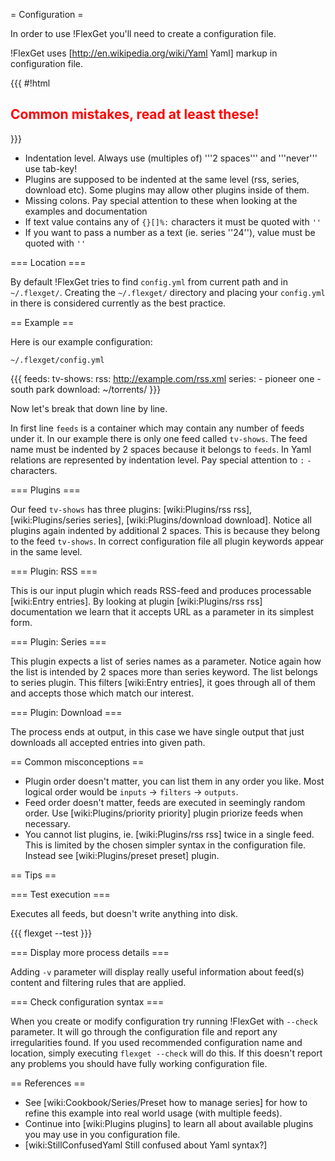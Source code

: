 = Configuration =

In order to use !FlexGet you'll need to create a configuration file. 

!FlexGet uses [http://en.wikipedia.org/wiki/Yaml Yaml] markup in configuration file. 

{{{
#!html
<h2 style="color: red">Common mistakes, read at least these!</h2>
}}}

 * Indentation level. Always use (multiples of) '''2 spaces''' and '''never''' use tab-key!
 * Plugins are supposed to be indented at the same level (rss, series, download etc). Some plugins may allow other plugins inside of them.
 * Missing colons. Pay special attention to these when looking at the examples and documentation
 * If text value contains any of `{}[]%:` characters it must be quoted with `''`
 * If you want to pass a number as a text (ie. series ''24''), value must be quoted with `''`

=== Location ===

By default !FlexGet tries to find `config.yml` from current path and in `~/.flexget/`. Creating the `~/.flexget/` directory and placing your `config.yml` in there is considered currently as the best practice.

== Example ==

Here is our example configuration:

`~/.flexget/config.yml`

{{{
feeds:
  tv-shows:
    rss: http://example.com/rss.xml
    series:
      - pioneer one
      - south park
    download: ~/torrents/
}}}

Now let's break that down line by line.

In first line `feeds` is a container which may contain any number of feeds under it. In our example there is only one feed called `tv-shows`. The feed name must be indented by 2 spaces because it belongs to `feeds`. In Yaml relations are represented by indentation level. Pay special attention to `:` `-` characters.

=== Plugins ===

Our feed `tv-shows` has three plugins: [wiki:Plugins/rss rss], [wiki:Plugins/series series], [wiki:Plugins/download download]. Notice all plugins again indented by additional 2 spaces. This is because they belong to the feed `tv-shows`. In correct configuration file all plugin keywords appear in the same level.

=== Plugin: RSS ===

This is our input plugin which reads RSS-feed and produces processable [wiki:Entry entries]. By looking at plugin [wiki:Plugins/rss rss] documentation we learn that it accepts URL as a parameter in its simplest form.

=== Plugin: Series ===

This plugin expects a list of series names as a parameter. Notice again how the list is intended by 2 spaces more than series keyword. The list belongs to series plugin. This filters [wiki:Entry entries], it goes through all of them and accepts those which match our interest.

=== Plugin: Download ===

The process ends at output, in this case we have single output that just downloads all accepted entries into given path.

== Common misconceptions ==

 * Plugin order doesn't matter, you can list them in any order you like. Most logical order would be `inputs` -> `filters` -> `outputs`.
 * Feed order doesn't matter, feeds are executed in seemingly random order. Use [wiki:Plugins/priority priority] plugin priorize feeds when necessary.
 * You cannot list plugins, ie. [wiki:Plugins/rss rss] twice in a single feed. This is limited by the chosen simpler syntax in the configuration file. Instead see [wiki:Plugins/preset preset] plugin.

== Tips ==

=== Test execution ===

Executes all feeds, but doesn't write anything into disk.

{{{
flexget --test
}}}

=== Display more process details ===

Adding `-v` parameter will display really useful information about feed(s) content and filtering rules that are applied.

=== Check configuration syntax ===

When you create or modify configuration try running !FlexGet with `--check` parameter. It will go through the configuration file and report any irregularities found. If you used recommended configuration name and location, simply executing `flexget --check` will do this. If this doesn't report any problems you should have fully working configuration file.

== References ==

 * See [wiki:Cookbook/Series/Preset how to manage series] for how to refine this example into real world usage (with multiple feeds).
 * Continue into [wiki:Plugins plugins] to learn all about available plugins you may use in you configuration file.
 * [wiki:StillConfusedYaml Still confused about Yaml syntax?]